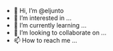 - 👋 Hi, I’m @eljunto
- 👀 I’m interested in ...
- 🌱 I’m currently learning ...
- 💞️ I’m looking to collaborate on ...
- 📫 How to reach me ...

<!---
eljunto/eljunto is a ✨ special ✨ repository because its `README.md` (this file) appears on your GitHub profile.
You can click the Preview link to take a look at your changes.
--->
